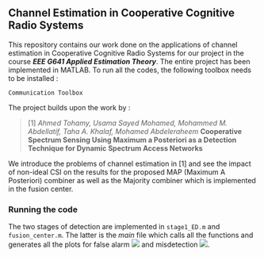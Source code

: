 ## Channel Estimation in Cooperative Cognitive Radio Systems

This repository contains our work done on the applications of channel estimation in Cooperative Cognitive Radio Systems for our project in the course **_EEE G641 Applied Estimation Theory_**.
The entire project has been implemented in MATLAB. To run all the codes, the following toolbox needs to be installed :

```
Communication Toolbox
```

The project builds upon the work by : 
>[1] *Ahmed Tohamy, Usama Sayed Mohamed,
Mohammed M. Abdellatif, Taha A. Khalaf, Mohamed Abdeleraheem* **Cooperative Spectrum Sensing Using Maximum a
Posteriori as a Detection Technique for Dynamic Spectrum Access Networks**

We introduce the problems of channel estimation in [1] and see the impact of non-ideal CSI on the results for the proposed MAP (Maximum A Posteriori) combiner as well 
as the Majority combiner which is implemented in the fusion center.

### Running the code 
The two stages of detection are implemented in `stage1_ED.m` and `fusion_center.m`. The latter is the *main* file which calls all the functions and generates all the plots for false alarm <img src="https://render.githubusercontent.com/render/math?math=P_{FA}"> and misdetection <img src="https://render.githubusercontent.com/render/math?math=P_{MD}">.

